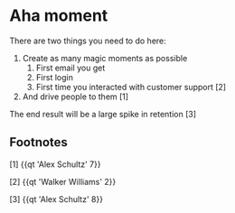 # Aha moment

There are two things you need to do here:

1. Create as many magic moments as possible
	1. First email you get
	2. First login
	3. First time you interacted with customer support [2]
2. And drive people to them [1]

The end result will be a large spike in retention [3]


## Footnotes

[1] {{qt 'Alex Schultz' 7}}

[2] {{qt 'Walker Williams' 2}}

[3] {{qt 'Alex Schultz' 8}}
